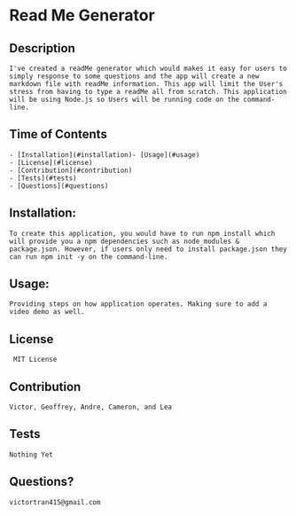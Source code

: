 
  # Read Me Generator

  ## Description
    I've created a readMe generator which would makes it easy for users to simply response to some questions and the app will create a new markdown file with readMe information. This app will limit the User's stress from having to type a readMe all from scratch. This application will be using Node.js so Users will be running code on the command-line.

  ## Time of Contents
    - [Installation](#installation)- [Usage](#usage)
    - [License](#license)
    - [Contribution](#contribution)
    - [Tests](#tests)
    - [Questions](#questions)
  
  ## Installation:
    To create this application, you would have to run npm install which will provide you a npm dependencies such as node_modules & package.json. However, if users only need to install package.json they can run npm init -y on the command-line.

  ## Usage:
    Providing steps on how application operates. Making sure to add a video demo as well.

  ## License
     MIT License

  ## Contribution
    Victor, Geoffrey, Andre, Cameron, and Lea

  ## Tests
    Nothing Yet

  ## Questions?
    victortran415@gmail.com